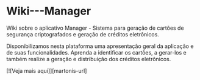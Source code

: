 # Wiki---Manager
Wiki sobre o aplicativo Manager - Sistema para geração de cartões de segurança criptografados e geração de créditos eletrônicos.

Disponibilizamos nesta plataforma uma apresentação geral da aplicação e de suas funcionalidades. Aprenda a identificar os cartões, a gerar-los e também realize a geração e distribuição dos créditos eletrônicos.


 [![Veja mais aqui]][martonis-url]


[wiki-url]: https://github.com/msi-devops/Wiki---Manager/wiki
